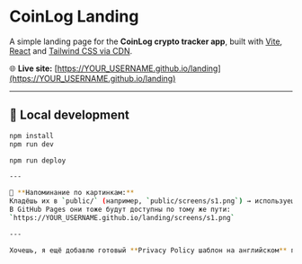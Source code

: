 # CoinLog Landing

A simple landing page for the **CoinLog crypto tracker app**, built with [Vite](https://vitejs.dev/), [React](https://react.dev/) and [Tailwind CSS via CDN](https://tailwindcss.com/docs/installation/play-cdn).

🌐 **Live site:** [https://YOUR_USERNAME.github.io/landing](https://YOUR_USERNAME.github.io/landing)

---

## 🚀 Local development

```bash
npm install
npm run dev

npm run deploy 

---

📌 **Напоминание по картинкам:**  
Кладёшь их в `public/` (например, `public/screens/s1.png`) → используешь путь `/screens/s1.png` в JSX.  
В GitHub Pages они тоже будут доступны по тому же пути:  
`https://YOUR_USERNAME.github.io/landing/screens/s1.png`

---

Хочешь, я ещё добавлю готовый **Privacy Policy шаблон на английском** прямо в README (чтобы было видно, что он лежит в `public/privacy.html`)?